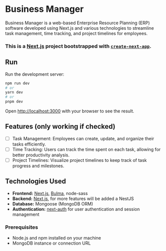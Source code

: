 # Business Manager

Business Manager is a web-based Enterprise Resource Planning (ERP) software developed using Next.js and various technologies to streamline task management, time tracking, and project timelines for employees.

### This is a [Next.js](https://nextjs.org/) project bootstrapped with [`create-next-app`](https://github.com/vercel/next.js/tree/canary/packages/create-next-app).

## Run

Run the development server:

```bash
npm run dev
# or
yarn dev
# or
pnpm dev
```

Open [http://localhost:3000](http://localhost:3000) with your browser to see the result.

## Features (only working if checked)

- [ ] Task Management: Employees can create, update, and organize their tasks efficiently.
- [ ] Time Tracking: Users can track the time spent on each task, allowing for better productivity analysis.
- [ ] Project Timelines: Visualize project timelines to keep track of task progress and milestones.

## Technologies Used

- **Frontend:** [Next.js](https://nextjs.org/), [Bulma](https://bulma.io/), node-sass
- **Backend:** [Next.js](https://nextjs.org/), for more features will be added a NestJS
- **Database:** Mongoose (MongoDB ORM)
- **Authentication:** [next-auth](https://next-auth.js.org/) for user authentication and session management


### Prerequisites

- Node.js and npm installed on your machine
- MongoDB instance or connection URL
  

